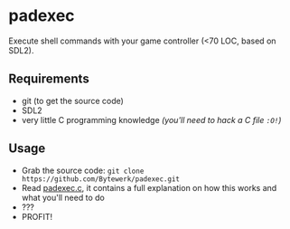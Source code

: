 # padexec
Execute shell commands with your game controller (&lt;70 LOC, based on SDL2).


## Requirements
* git (to get the source code)
* SDL2
* very little C programming knowledge *(you'll need to hack a C file `:O!`)*

## Usage
* Grab the source code:
`git clone https://github.com/Bytewerk/padexec.git`
* Read [padexec.c](https://github.com/Bytewerk/padexec/blob/master/padexec.c), it contains a full explanation on how this works and what you'll need to do
* ???
* PROFIT!
